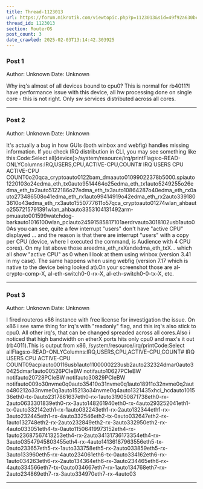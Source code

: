 ```yaml
---
title: Thread-1123013
url: https://forum.mikrotik.com/viewtopic.php?p=1123013&sid=49f92a630bc7970d8ca50523be880e8f#p1123013
thread_id: 1123013
section: RouterOS
post_count: 3
date_crawled: 2025-02-03T13:14:42.303925
---
```


### Post 1
Author: Unknown
Date: Unknown

Why irq's almost of all devices bound to cpu0? This is normal for rb4011?I have performance issue with this device, all hw processing done on single core - this is not right. Only sw services distributed across all cores.

---
### Post 2
Author: Unknown
Date: Unknown

It's actually a bug in how GUIs (both winbox and webfig) handles missing information. If you check IRQ distribution in CLI, you may see something like this:Code:Select all[device]>/system/resource/irq/printFlags:o-READ-ONLYColumns:IRQ,USERS,CPU,ACTIVE-CPU,COUNT#   IRQ  USERS          CPU   ACTIVE-CPU       COUNT0o20qca_cryptoauto0122bam_dmaauto01099022378b5000.spiauto1220103o24edma_eth_tx0auto9514464o25edma_eth_tx1auto5249255o26edma_eth_tx2auto5122186o27edma_eth_tx3auto10864287o40edma_eth_rx0auto273486508o41edma_eth_rx1auto99414919o42edma_eth_rx2auto3391803610o43edma_eth_rx3auto1550777611o57qca_cryptoauto01274wlan_ahbauto2557215791391wlan_ahbauto3353104131492arm-pmuauto001599watchdog-barkauto1016100wlan_pciauto24591585817101aerdrvauto3018102usb1auto00As you can see, quite a few interrupt "users" don't have "active CPU" displayed ... and the reason is that there are interrupt "users" with a copy per CPU (device, where I executed the command, is Audience with 4 CPU cores). On my list above those areedma_eth_rxXandedma_eth_txX... which all show "active CPU" as 0 when I look at them using winbox (version 3.41 in my case). The same happens when using webfig (version 7.17 which is native to the device being looked at).On your screenshot those are al-crypto-comp-X, al-eth-switch0-0-rx-X, al-eth-switch0-0-tx-X, etc.

---
### Post 3
Author: Unknown
Date: Unknown

I fired routeros x86 instance with free license for investigation the issue. On x86 i see same thing for  irq's with "readonly" flag, and this irq's also stick to cpu0. All other irq's, that can be changed spreaded across all cores.Also i noticed that high bandwidth on etherX ports hits only cpu0 and max's it out (rb4011).This is output from x86, /system/resource/irq/printCode:Select allFlags:o-READ-ONLYColumns:IRQ,USERS,CPU,ACTIVE-CPU,COUNT#   IRQ  USERS          CPU   ACTIVE-CPU        COUNT09acpiauto00116usb1auto1100000223usb2auto232324dmar0auto30425dmar1auto00526PCIeBW notifauto10627PCIeBW notifauto20728PCIeBW notifauto30829PCIeBW notifauto009o30nvme0q0auto35410o31nvme0q1auto18911o32nvme0q2auto480212o33nvme0q3auto15213o34nvme0q4auto1321435xhci_hcdauto101536eth0-tx-0auto2317861637eth0-rx-1auto319050871738eth0-rx-2auto0633301839eth0-rx-3auto148261940eth0-rx-4auto293252041eth1-tx-0auto332142eth1-rx-1auto032243eth1-rx-2auto132344eth1-rx-3auto232445eth1-rx-4auto332546eth2-tx-0auto032647eth2-rx-1auto132748eth2-rx-2auto232849eth2-rx-3auto332950eth2-rx-4auto033051eth4-tx-0auto11506419973152eth4-rx-1auto23687567413253eth4-rx-2auto34131736173354eth4-rx-3auto03547945803455eth4-rx-4auto14136187963556eth5-tx-0auto233657eth5-rx-1auto333758eth5-rx-2auto033859eth5-rx-3auto133960eth5-rx-4auto234061eth6-tx-0auto334162eth6-rx-1auto034263eth6-rx-2auto134364eth6-rx-3auto234465eth6-rx-4auto334566eth7-tx-0auto034667eth7-rx-1auto134768eth7-rx-2auto234869eth7-rx-3auto334970eth7-rx-4auto03

---
